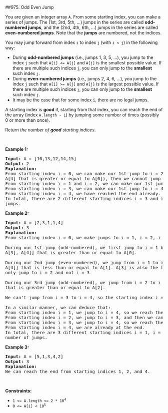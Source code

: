 ##975. Odd Even Jump
<p>You are given an integer array <code>A</code>. From some starting index, you can make a series of jumps. The (1st, 3rd, 5th, ...) jumps in the series are called <strong>odd-numbered jumps</strong>, and the (2nd, 4th, 6th, ...) jumps in the series are called <strong>even-numbered jumps</strong>. Note that the <strong>jumps</strong> are numbered, not the indices.</p>

<p>You may jump forward from index <code>i</code> to index <code>j</code> (with <code>i &lt; j</code>) in the following way:</p>

<ul>
	<li>During <strong>odd-numbered jumps</strong> (i.e., jumps 1, 3, 5, ...), you jump to the index <code>j</code> such that <code>A[i] &lt;= A[j]</code> and <code>A[j]</code> is the smallest possible value. If there are multiple such indices <code>j</code>, you can only jump to the <strong>smallest</strong> such index <code>j</code>.</li>
	<li>During <strong>even-numbered jumps</strong> (i.e., jumps 2, 4, 6, ...), you jump to the index <code>j</code> such that <code>A[i] &gt;= A[j]</code> and <code>A[j]</code> is the largest possible value. If there are multiple such indices <code>j</code>, you can only jump to the <strong>smallest</strong> such index <code>j</code>.</li>
	<li>It may be the case that for some index <code>i</code>, there are no legal jumps.</li>
</ul>

<p>A starting index is <strong>good</strong> if, starting from that index, you can reach the end of the array (index <code>A.length - 1</code>) by jumping some number of times (possibly 0 or more than once).</p>

<p>Return <em>the number of <strong>good</strong> starting indices</em>.</p>

<p>&nbsp;</p>
<p><strong>Example 1:</strong></p>

<pre>
<strong>Input:</strong> A = [10,13,12,14,15]
<strong>Output:</strong> 2
<strong>Explanation:</strong> 
From starting index i = 0, we can make our 1st jump to i = 2 (since A[2] is the smallest among A[1], A[2], A[3],
A[4] that is greater or equal to A[0]), then we cannot jump any more.
From starting index i = 1 and i = 2, we can make our 1st jump to i = 3, then we cannot jump any more.
From starting index i = 3, we can make our 1st jump to i = 4, so we have reached the end.
From starting index i = 4, we have reached the end already.
In total, there are 2 different starting indices i = 3 and i = 4, where we can reach the end with some number of
jumps.
</pre>

<p><strong>Example 2:</strong></p>

<pre>
<strong>Input:</strong> A = [2,3,1,1,4]
<strong>Output:</strong> 3
<strong>Explanation:</strong> 
From starting index i = 0, we make jumps to i = 1, i = 2, i = 3:

During our 1st jump (odd-numbered), we first jump to i = 1 because A[1] is the smallest value in [A[1], A[2],
A[3], A[4]] that is greater than or equal to A[0].

During our 2nd jump (even-numbered), we jump from i = 1 to i = 2 because A[2] is the largest value in [A[2], A[3],
A[4]] that is less than or equal to A[1]. A[3] is also the largest value, but 2 is a smaller index, so we can
only jump to i = 2 and not i = 3

During our 3rd jump (odd-numbered), we jump from i = 2 to i = 3 because A[3] is the smallest value in [A[3], A[4]]
that is greater than or equal to A[2].

We can&#39;t jump from i = 3 to i = 4, so the starting index i = 0 is not good.

In a similar manner, we can deduce that:
From starting index i = 1, we jump to i = 4, so we reach the end.
From starting index i = 2, we jump to i = 3, and then we can&#39;t jump anymore.
From starting index i = 3, we jump to i = 4, so we reach the end.
From starting index i = 4, we are already at the end.
In total, there are 3 different starting indices i = 1, i = 3, and i = 4, where we can reach the end with some
number of jumps.
</pre>

<p><strong>Example 3:</strong></p>

<pre>
<strong>Input:</strong> A = [5,1,3,4,2]
<strong>Output:</strong> 3
<strong>Explanation:</strong> 
We can reach the end from starting indices 1, 2, and 4.
</pre>

<p>&nbsp;</p>
<p><strong>Constraints:</strong></p>

<ul>
	<li><code>1 &lt;= A.length &lt;= 2 * 10<sup>4</sup></code></li>
	<li><code>0 &lt;= A[i] &lt; 10<sup>5</sup></code></li>
</ul>
